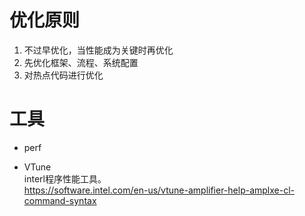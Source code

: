 # 优化原则  
1. 不过早优化，当性能成为关键时再优化  
2. 先优化框架、流程、系统配置    
3. 对热点代码进行优化  

# 工具  
* perf   

* VTune  
interl程序性能工具。   
https://software.intel.com/en-us/vtune-amplifier-help-amplxe-cl-command-syntax
